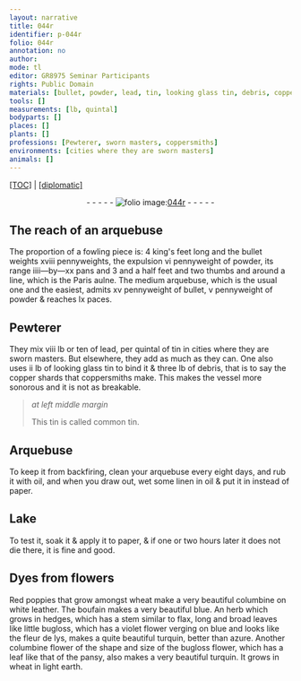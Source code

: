 ```yaml
---
layout: narrative
title: 044r
identifier: p-044r
folio: 044r
annotation: no
author:
mode: tl
editor: GR8975 Seminar Participants
rights: Public Domain
materials: [bullet, powder, lead, tin, looking glass tin, debris, copper shards that coppersmiths make, common tin, oil, linen, paper, Lake, flowers, Red poppies, boufain, herb which grows in hedges, which has a stem similar to flax, long and broad leaves like little bugloss, which has a violet flower verging on blue and looks like the fleur de lys,, columbine flower of the shape and size of the bugloss flower, which has a leaf like that of the pansy]
tools: []
measurements: [lb, quintal]
bodyparts: []
places: []
plants: []
professions: [Pewterer, sworn masters, coppersmiths]
environments: [cities where they are sworn masters]
animals: []
---
```


<p><a href="{{ site.baseurl }}/translation/">[TOC]</a> | <a href="{{ site.baseurl }}/texts/p-044r_tc/">[diplomatic]</a></p><div class="folio" align="center">- - - - - <a href="http://gallica.bnf.fr/ark:/12148/btv1b10500001g/f93.image" target="_blank"><img src="https://cu-mkp.github.io/2017-workshop-edition/assets/photo-icon.png" alt="folio image: " style="display:inline-block; margin-bottom:-3px;"/>044r</a> - - - - - </div>  
  

## The reach of an arquebuse

 
The proportion of a fowling piece is: 4 king's feet long and the <span class="m">bullet</span> weights xviii pennyweights, the expulsion vi pennyweight of <span class="m">powder</span>, its range iiii—by—xx pans and 3 and a half feet and two thumbs and around a line, which is the Paris aulne. The medium arquebuse, which is the usual one and the easiest, admits xv pennyweight of <span class="m">bullet</span>, v pennyweight of <span class="m">powder</span> & reaches lx paces.
 
 
  

## <span class="pro">Pewterer</span>

 
They mix viii <span class="ms">lb</span> <span class="add">or ten</span> of <span class="m">lead</span>, per <span class="ms">quintal</span> of <span class="m">tin</span> in <span class="env">cities where they are <span class="pro">sworn masters</span></span>. But elsewhere, they add as much as they can. One also uses ii <span class="ms">lb</span> of <span class="m">looking glass tin</span> to bind it & three <span class="ms">lb</span> of <span class="m">debris</span>, that is to say the <span class="m">copper shards that <span class="pro">coppersmiths</span> make</span>. This makes the vessel more <span class="sn">sonorous</span> and it is not as breakable.
 
> *at left middle margin*
> 
> 
>   This <span class="m">tin</span> is called <span class="m">common tin</span>.
 
 
  

## Arquebuse

 
To keep it from backfiring, clean your arquebuse every eight days, and rub it with <span class="m">oil</span>, and when you draw out, wet some <span class="m">linen</span> in <span class="m">oil</span> & put it in instead of <span class="m">paper</span>.
 
 
  

## <span class="m">Lake</span>

 
To test it, soak it & apply it to <span class="m">paper</span>, & if one or two hours later it does not die there, it is fine and good.
 
 
  

## Dyes from <span class="m">flowers</span>

 
<span class="m">Red poppies</span> that grow amongst wheat make a very beautiful columbine on white leather. The <span class="m">boufain</span> makes a very beautiful blue. An <span class="m">herb which grows in hedges, which has a stem similar to flax, long and broad leaves like little bugloss, which has a violet flower verging on blue and looks like the fleur de lys,</span> makes a quite beautiful turquin, better than azure. Another <span class="m">columbine flower of the shape and size of the bugloss flower, which has a leaf like that of the pansy</span>, also makes a very beautiful turquin. It grows in wheat in light earth.
 
